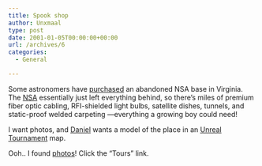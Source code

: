 ```yaml
---
title: Spook shop
author: Unxmaal
type: post
date: 2001-01-05T00:00:00+00:00
url: /archives/6
categories:
  - General

---
```

Some astronomers have [purchased][1] an abandoned NSA base in Virginia. The [NSA][2] essentially just left everything behind, so there&#8217;s miles of premium fiber optic cabling, RFI-shielded light bulbs, satellite dishes, tunnels, and static-proof welded carpeting &#8212;everything a growing boy could need! 

I want photos, and [Daniel][3] wants a model of the place in an [Unreal Tournament][4] map. 

Ooh.. I found [photos][5]! Click the &#8220;Tours&#8221; link.

 [1]: http://www.sunspot.net/content/cover/story?section=cover&pagename=story&storyid=1150520223288
 [2]: http://www.nsa.gov
 [3]: http://www.flogeeks.org
 [4]: http://www.unrealtournament.com
 [5]: http://www.pari.edu/